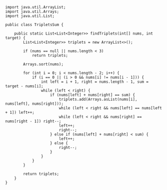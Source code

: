     import java.util.ArrayList;
    import java.util.Arrays;
    import java.util.List;

    public class TripletsSum {
    
        public static List<List<Integer>> findTriplets(int[] nums, int target) {
            List<List<Integer>> triplets = new ArrayList<>();
            
            if (nums == null || nums.length < 3)
                return triplets;
            
            Arrays.sort(nums);
            
            for (int i = 0; i < nums.length - 2; i++) {
                if (i == 0 || (i > 0 && nums[i] != nums[i - 1])) {
                    int left = i + 1, right = nums.length - 1, sum = target - nums[i];
                    while (left < right) {
                        if (nums[left] + nums[right] == sum) {
                            triplets.add(Arrays.asList(nums[i], nums[left], nums[right]));
                            while (left < right && nums[left] == nums[left + 1]) left++;
                            while (left < right && nums[right] == nums[right - 1]) right--;
                            left++;
                            right--;
                        } else if (nums[left] + nums[right] < sum) {
                            left++;
                        } else {
                            right--;
                        }
                    }
                }
            }
            
            return triplets;
        }
    }